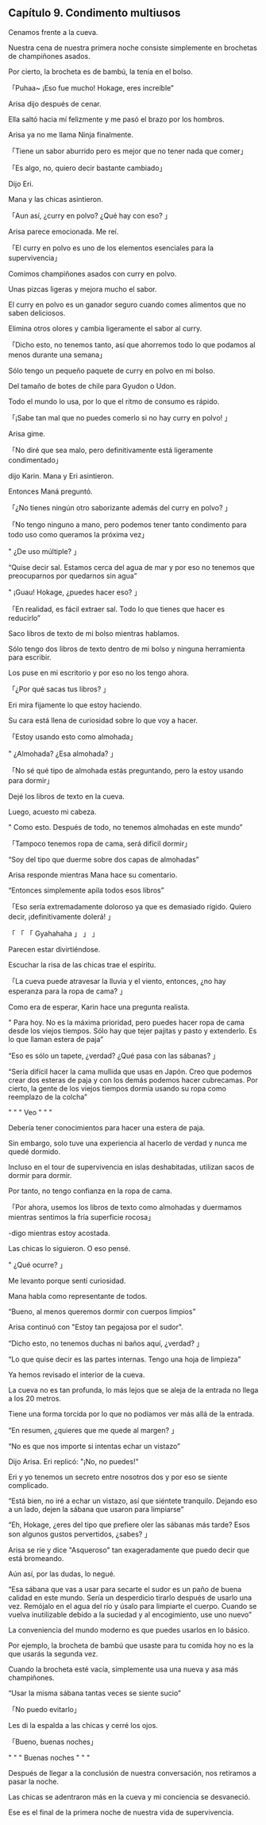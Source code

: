 
## Capítulo 9. Condimento multiusos


Cenamos frente a la cueva.

Nuestra cena de nuestra primera noche consiste simplemente en brochetas de champiñones asados.

Por cierto, la brocheta es de bambú, la tenía en el bolso.

「Puhaa~ ¡Eso fue mucho! Hokage, eres increíble”

Arisa dijo después de cenar.

Ella saltó hacia mí felizmente y me pasó el brazo por los hombros.

Arisa ya no me llama Ninja finalmente.

「Tiene un sabor aburrido pero es mejor que no tener nada que comer」

「Es algo, no, quiero decir bastante cambiado」

Dijo Eri.

Mana y las chicas asintieron.

「Aun así, ¿curry en polvo? ¿Qué hay con eso? 」

Arisa parece emocionada. Me reí.

「El curry en polvo es uno de los elementos esenciales para la supervivencia」

Comimos champiñones asados ​​con curry en polvo.

Unas pizcas ligeras y mejora mucho el sabor.

El curry en polvo es un ganador seguro cuando comes alimentos que no saben deliciosos.

Elimina otros olores y cambia ligeramente el sabor al curry.

「Dicho esto, no tenemos tanto, así que ahorremos todo lo que podamos al menos durante una semana」

Sólo tengo un pequeño paquete de curry en polvo en mi bolso.

Del tamaño de botes de chile para Gyudon o Udon.

Todo el mundo lo usa, por lo que el ritmo de consumo es rápido.

「¡Sabe tan mal que no puedes comerlo si no hay curry en polvo! 」

Arisa gime.

「No diré que sea malo, pero definitivamente está ligeramente condimentado」

dijo Karin. Mana y Eri asintieron.

Entonces Maná preguntó.

「¿No tienes ningún otro saborizante además del curry en polvo? 」

「No tengo ninguno a mano, pero podemos tener tanto condimento para todo uso como queramos la próxima vez」

" ¿De uso múltiple? 」

“Quise decir sal. Estamos cerca del agua de mar y por eso no tenemos que preocuparnos por quedarnos sin agua”

" ¡Guau! Hokage, ¿puedes hacer eso? 」

「En realidad, es fácil extraer sal. Todo lo que tienes que hacer es reducirlo”

Saco libros de texto de mi bolso mientras hablamos.

Sólo tengo dos libros de texto dentro de mi bolso y ninguna herramienta para escribir.

Los puse en mi escritorio y por eso no los tengo ahora.

「¿Por qué sacas tus libros? 」

Eri mira fijamente lo que estoy haciendo.

Su cara está llena de curiosidad sobre lo que voy a hacer.

「Estoy usando esto como almohada」

" ¿Almohada? ¿Esa almohada? 」

「No sé qué tipo de almohada estás preguntando, pero la estoy usando para dormir」

Dejé los libros de texto en la cueva.

Luego, acuesto mi cabeza.

" Como esto. Después de todo, no tenemos almohadas en este mundo”

「Tampoco tenemos ropa de cama, será difícil dormir」

“Soy del tipo que duerme sobre dos capas de almohadas”

Arisa responde mientras Mana hace su comentario.

“Entonces simplemente apila todos esos libros”

「Eso sería extremadamente doloroso ya que es demasiado rígido. Quiero decir, ¡definitivamente dolerá! 」

「 「 「 Gyahahaha 」 」 」

Parecen estar divirtiéndose.

Escuchar la risa de las chicas trae el espíritu.

「La cueva puede atravesar la lluvia y el viento, entonces, ¿no hay esperanza para la ropa de cama? 」

Como era de esperar, Karin hace una pregunta realista.

" Para hoy. No es la máxima prioridad, pero puedes hacer ropa de cama desde los viejos tiempos. Sólo hay que tejer pajitas y pasto y extenderlo. Es lo que llaman estera de paja”

“Eso es sólo un tapete, ¿verdad? ¿Qué pasa con las sábanas? 」

“Sería difícil hacer la cama mullida que usas en Japón. Creo que podemos crear dos esteras de paja y con los demás podemos hacer cubrecamas. Por cierto, la gente de los viejos tiempos dormía usando su ropa como reemplazo de la colcha”

" " " Veo " " "

Debería tener conocimientos para hacer una estera de paja.

Sin embargo, solo tuve una experiencia al hacerlo de verdad y nunca me quedé dormido.

Incluso en el tour de supervivencia en islas deshabitadas, utilizan sacos de dormir para dormir.

Por tanto, no tengo confianza en la ropa de cama.

「Por ahora, usemos los libros de texto como almohadas y duermamos mientras sentimos la fría superficie rocosa」

-digo mientras estoy acostada.

Las chicas lo siguieron. O eso pensé.

" ¿Qué ocurre? 」

Me levanto porque sentí curiosidad.

Mana habla como representante de todos.

“Bueno, al menos queremos dormir con cuerpos limpios”

Arisa continuó con "Estoy tan pegajosa por el sudor".

“Dicho esto, no tenemos duchas ni baños aquí, ¿verdad? 」

“Lo que quise decir es las partes internas. Tengo una hoja de limpieza”

Ya hemos revisado el interior de la cueva.

La cueva no es tan profunda, lo más lejos que se aleja de la entrada no llega a los 20 metros.

Tiene una forma torcida por lo que no podíamos ver más allá de la entrada.

“En resumen, ¿quieres que me quede al margen? 」

“No es que nos importe si intentas echar un vistazo”

Dijo Arisa. Eri replicó: "¡No, no puedes!"

Eri y yo tenemos un secreto entre nosotros dos y por eso se siente complicado.

“Está bien, no iré a echar un vistazo, así que siéntete tranquilo. Dejando eso a un lado, dejen la sábana que usaron para limpiarse”

“Eh, Hokage, ¿eres del tipo que prefiere oler las sábanas más tarde? Esos son algunos gustos pervertidos, ¿sabes? 」

Arisa se ríe y dice "Asqueroso" tan exageradamente que puedo decir que está bromeando.

Aún así, por las dudas, lo negué.

“Esa sábana que vas a usar para secarte el sudor es un paño de buena calidad en este mundo. Sería un desperdicio tirarlo después de usarlo una vez. Remójalo en el agua del río y úsalo para limpiarte el cuerpo. Cuando se vuelva inutilizable debido a la suciedad y al encogimiento, use uno nuevo”

La conveniencia del mundo moderno es que puedes usarlos en lo básico.

Por ejemplo, la brocheta de bambú que usaste para tu comida hoy no es la que usarás la segunda vez.

Cuando la brocheta esté vacía, simplemente usa una nueva y asa más champiñones.

“Usar la misma sábana tantas veces se siente sucio”

「No puedo evitarlo」

Les di la espalda a las chicas y cerré los ojos.

「Bueno, buenas noches」

" " " Buenas noches " " "

Después de llegar a la conclusión de nuestra conversación, nos retiramos a pasar la noche.

Las chicas se adentraron más en la cueva y mi conciencia se desvaneció.

Ese es el final de la primera noche de nuestra vida de supervivencia.